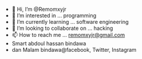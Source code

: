 - 👋 Hi, I’m @Remomxyjr
- 👀 I’m interested in ... programming 
- 🌱 I’m currently learning ... software engineering 
- 💞️ I’m looking to collaborate on ... hacking 
- 📫 How to reach me ... remomxyjr@gmail.com
- Smart abdoul hassan bindawa
- dan Malam bindawa@facebook, Twitter, Instagram 

<!---
Remomxyjr/Remomxyjr is a ✨ special ✨ repository because its `README.md` (this file) appears on your GitHub profile.
You can click the Preview link to take a look at your changes.
--->
